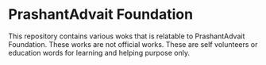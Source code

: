 # PrashantAdvait Foundation

This repository contains various woks that is relatable to PrashantAdvait Foundation. These works are not official works. These are self volunteers or education words for learning and helping purpose only.
